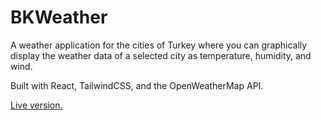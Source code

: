 # BKWeather

A weather application for the cities of Turkey where you can graphically display the weather data of a selected city as temperature, humidity, and wind.

Built with React, TailwindCSS, and the OpenWeatherMap API.

[Live version.](https://bkweather.vercel.app/)
